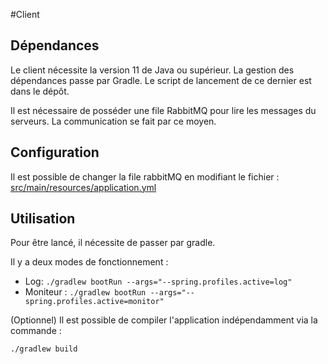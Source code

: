 #Client

## Dépendances 

Le client nécessite la version 11 de Java ou supérieur.
La gestion des dépendances passe par Gradle. Le script de lancement de ce dernier est dans le dépôt.

Il est nécessaire de posséder une file RabbitMQ pour lire les messages du serveurs. 
La communication se fait par ce moyen.

## Configuration

Il est possible de changer la file rabbitMQ en modifiant le fichier : [src/main/resources/application.yml](src/main/resources/application.yml)

## Utilisation

Pour être lancé, il nécessite de passer par gradle.

Il y a deux modes de fonctionnement : 

- Log: ```./gradlew bootRun --args="--spring.profiles.active=log"```
- Moniteur : ```./gradlew bootRun --args="--spring.profiles.active=monitor"```

(Optionnel) 
Il est possible de compiler l'application indépendamment via la commande :

    ./gradlew build
